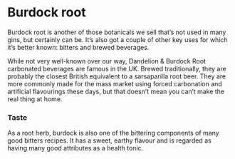 # Burdock root

Burdock root is another of those botanicals we sell that’s not used in many gins, but certainly can be. It’s also got a couple of other key uses for which it’s better known: bitters and brewed beverages.

While not very well-known over our way, Dandelion & Burdock Root carbonated beverages are famous in the UK. Brewed traditionally, they are probably the closest British equivalent to a sarsaparilla root beer. They are more commonly made for the mass market using forced carbonation and artificial flavourings these days, but that doesn’t mean you can’t make the real thing at home.

### Taste

As a root herb, burdock is also one of the bittering components of many good bitters recipes. It has a sweet, earthy flavour and is regarded as having many good attributes as a health tonic.

